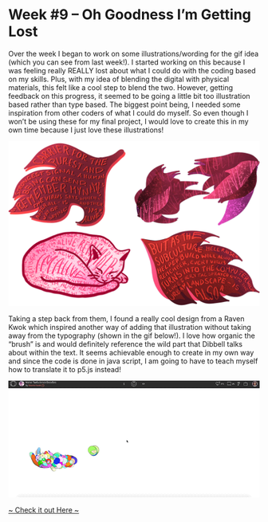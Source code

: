 # Week #9 – Oh Goodness I’m Getting Lost
Over the week I began to work on some illustrations/wording for the gif idea (which you can see from last week!). I started working on this because I was feeling really REALLY lost about what I could do with the coding based on my skills. Plus, with my idea of blending the digital with physical materials, this felt like a cool step to blend the two. However, getting feedback on this progress, it seemed to be going a little bit too illustration based rather than type based. The biggest point being, I needed some inspiration from other coders of what I could do myself. So even though I won’t be using these for my final project, I would love to create this in my own time because I just love these illustrations! 

<img src="illustrations.png">

Taking a step back from them, I found a really cool design from a Raven Kwok which inspired another way of adding that illustration without taking away from the typography (shown in the gif below!). I love how organic the “brush” is and would definitely reference the wild part that Dibbell talks about within the text. It seems achievable enough to create in my own way and since the code is done in java script, I am going to have to teach myself how to translate it to p5.js instead!

<img src="inspobrush.gif">

[~ Check it out Here ~](https://www.openprocessing.org/sketch/143842)

